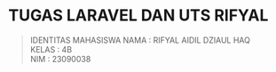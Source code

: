 # TUGAS LARAVEL DAN UTS RIFYAL
> IDENTITAS MAHASISWA
> NAMA : RIFYAL AIDIL DZIAUL HAQ <br>
> KELAS : 4B <br>
> NIM : 23090038
